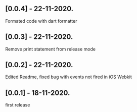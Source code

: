 ## [0.0.4] - 22-11-2020.
Formated code with dart formatter
## [0.0.3] - 22-11-2020.
Remove print statement from release mode
## [0.0.2] - 22-11-2020.
Edited Readme, fixed bug with events not fired in iOS Webkit
## [0.0.1] - 18-11-2020.
first release
